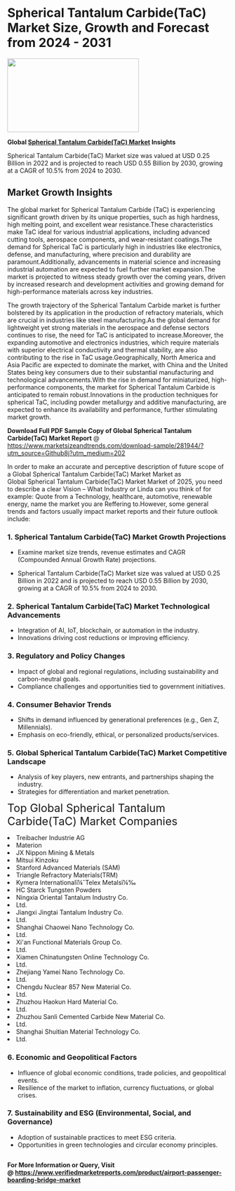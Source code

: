 <H1>Spherical Tantalum Carbide(TaC) Market Size, Growth and Forecast from 2024 - 2031</H1><img class="aligncenter size-medium wp-image-584254" src="https://thirdeyenews.in/wp-content/uploads/2024/09/Global-Market-Research-300x168.jpeg" alt="" width="300" height="168" /><p><strong>Global&nbsp;<a href="https://www.marketsizeandtrends.com/download-sample/281944/?utm_source=Github8j?utm_medium=202">Spherical Tantalum Carbide(TaC) Market</a> Insights</strong></p><p>Spherical Tantalum Carbide(TaC) Market size was valued at USD 0.25 Billion in 2022 and is projected to reach USD 0.55 Billion by 2030, growing at a CAGR of 10.5% from 2024 to 2030.</p><p><h2>Market Growth Insights</h2> <p>The global market for Spherical Tantalum Carbide (TaC) is experiencing significant growth driven by its unique properties, such as high hardness, high melting point, and excellent wear resistance.These characteristics make TaC ideal for various industrial applications, including advanced cutting tools, aerospace components, and wear-resistant coatings.The demand for Spherical TaC is particularly high in industries like electronics, defense, and manufacturing, where precision and durability are paramount.Additionally, advancements in material science and increasing industrial automation are expected to fuel further market expansion.The market is projected to witness steady growth over the coming years, driven by increased research and development activities and growing demand for high-performance materials across key industries.</p> <p>The growth trajectory of the Spherical Tantalum Carbide market is further bolstered by its application in the production of refractory materials, which are crucial in industries like steel manufacturing.As the global demand for lightweight yet strong materials in the aerospace and defense sectors continues to rise, the need for TaC is anticipated to increase.Moreover, the expanding automotive and electronics industries, which require materials with superior electrical conductivity and thermal stability, are also contributing to the rise in TaC usage.Geographically, North America and Asia Pacific are expected to dominate the market, with China and the United States being key consumers due to their substantial manufacturing and technological advancements.With the rise in demand for miniaturized, high-performance components, the market for Spherical Tantalum Carbide is anticipated to remain robust.Innovations in the production techniques for spherical TaC, including powder metallurgy and additive manufacturing, are expected to enhance its availability and performance, further stimulating market growth.<p><span class=""><strong>Download Full PDF Sample Copy of Global Spherical Tantalum Carbide(TaC) Market Report</strong> @ <a href="https://www.marketsizeandtrends.com/download-sample/281944/?utm_source=Github8j?utm_medium=202" target="_blank">https://www.marketsizeandtrends.com/download-sample/281944/?utm_source=Github8j?utm_medium=202</a></span></p><p>In order to make an accurate and perceptive description of future scope of a Global&nbsp;Spherical Tantalum Carbide(TaC) Market Market as Global&nbsp;Spherical Tantalum Carbide(TaC) Market Market of 2025, you need to describe a clear Vision &ndash; What Industry or Linda can you think of for example: Quote from a Technology, healthcare, automotive, renewable energy, name the market you are Reffering to.However, some general trends and factors usually impact market reports and their future outlook include:</p><h3>1.&nbsp;<strong>Spherical Tantalum Carbide(TaC) Market Growth Projections</strong></h3><ul><li>Examine market size trends, revenue estimates and CAGR (Compounded Annual Growth Rate) projections.</li><li><p>Spherical Tantalum Carbide(TaC) Market size was valued at USD 0.25 Billion in 2022 and is projected to reach USD 0.55 Billion by 2030, growing at a CAGR of 10.5% from 2024 to 2030.</p></li></ul><h3>2.&nbsp;<strong>Spherical Tantalum Carbide(TaC) Market Technological Advancements</strong></h3><ul><li>Integration of AI, IoT, blockchain, or automation in the industry.</li><li>Innovations driving cost reductions or improving efficiency.</li></ul><h3>3.&nbsp;<strong>Regulatory and Policy Changes</strong></h3><ul><li>Impact of global and regional regulations, including sustainability and carbon-neutral goals.</li><li>Compliance challenges and opportunities tied to government initiatives.</li></ul><h3>4.&nbsp;<strong>Consumer Behavior Trends</strong></h3><ul><li>Shifts in demand influenced by generational preferences (e.g., Gen Z, Millennials).</li><li>Emphasis on eco-friendly, ethical, or personalized products/services.</li></ul><h3>5.&nbsp;<strong>Global Spherical Tantalum Carbide(TaC) Market Competitive Landscape</strong></h3><ul><li>Analysis of key players, new entrants, and partnerships shaping the industry.</li><li>Strategies for differentiation and market penetration.</li></ul><p data-pm-slice="1 1 []"><span style="color: inherit; font-family: inherit; font-size: 25px;">Top Global Spherical Tantalum Carbide(TaC) Market Companies</span></p><div class="" data-test-id=""><p><li>Treibacher Industrie AG</li><li> Materion</li><li> JX Nippon Mining & Metals</li><li> Mitsui Kinzoku</li><li> Stanford Advanced Materials (SAM)</li><li> Triangle Refractory Materials(TRM)</li><li> Kymera Internationalï¼ˆTelex Metalsï¼‰</li><li> HC Starck Tungsten Powders</li><li> Ningxia Oriental Tantalum Industry Co.</li><li> Ltd.</li><li> Jiangxi Jingtai Tantalum Industry Co.</li><li> Ltd.</li><li> Shanghai Chaowei Nano Technology Co.</li><li> Ltd.</li><li> Xi'an Functional Materials Group Co.</li><li> Ltd.</li><li> Xiamen Chinatungsten Online Technology Co.</li><li> Ltd.</li><li> Zhejiang Yamei Nano Technology Co.</li><li> Ltd.</li><li> Chengdu Nuclear 857 New Material Co.</li><li> Ltd.</li><li> Zhuzhou Haokun Hard Material Co.</li><li> Ltd.</li><li> Zhuzhou Sanli Cemented Carbide New Material Co.</li><li> Ltd.</li><li> Shanghai Shuitian Material Technology Co.</li><li> Ltd.</li></p></div><h3>6.&nbsp;<strong>Economic and Geopolitical Factors</strong></h3><ul><li>Influence of global economic conditions, trade policies, and geopolitical events.</li><li>Resilience of the market to inflation, currency fluctuations, or global crises.</li></ul><h3>7.&nbsp;<strong>Sustainability and ESG (Environmental, Social, and Governance)</strong></h3><ul><li>Adoption of sustainable practices to meet ESG criteria.</li><li>Opportunities in green technologies and circular economy principles.</li></ul><h2><strong style="font-size: 14px;">For More Information or Query, Visit @&nbsp;</strong><a style="background-color: #ffffff; font-size: 14px;" href="https://www.marketsizeandtrends.com/report/spherical-tantalum-carbide-tac-market/" target="_blank">https://www.verifiedmarketreports.com/product/airport-passenger-boarding-bridge-market</a></h2>